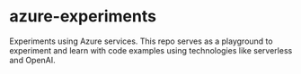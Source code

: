 # azure-experiments

Experiments using Azure services. This repo serves as a playground to experiment and learn with code examples using technologies like serverless and OpenAI.
